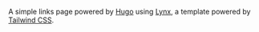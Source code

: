 A simple links page powered by [Hugo](https://gohugo.io) using [Lynx](https://github.com/jpanther/lynx), a template powered by [Tailwind CSS](https://tailwindcss.com).